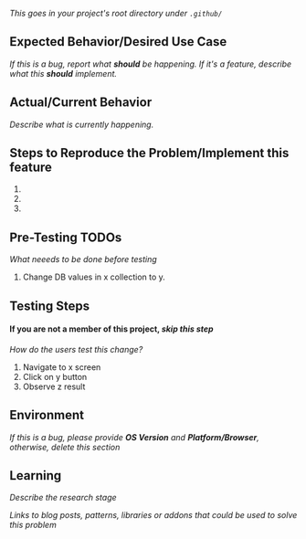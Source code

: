 _This goes in your project's root directory under `.github/`_
## Expected Behavior/Desired Use Case
_If this is a bug, report what **should** be happening. If it's a feature, describe what this **should** implement._

## Actual/Current Behavior
_Describe what is currently happening._


## Steps to Reproduce the Problem/Implement this feature
  1.
  2.
  3.

## Pre-Testing TODOs
_What neeeds to be done before testing_
1. Change DB values in x collection to y.

## Testing Steps
#### If you are not a member of this project, _skip this step_
_How do the users test this change?_
1. Navigate to x screen
2. Click on y button
3. Observe z result

## Environment
_If this is a bug, please provide **OS Version** and **Platform/Browser**, otherwise, delete this section_

## Learning
_Describe the research stage_

_Links to blog posts, patterns, libraries or addons that could be used to solve this problem_

